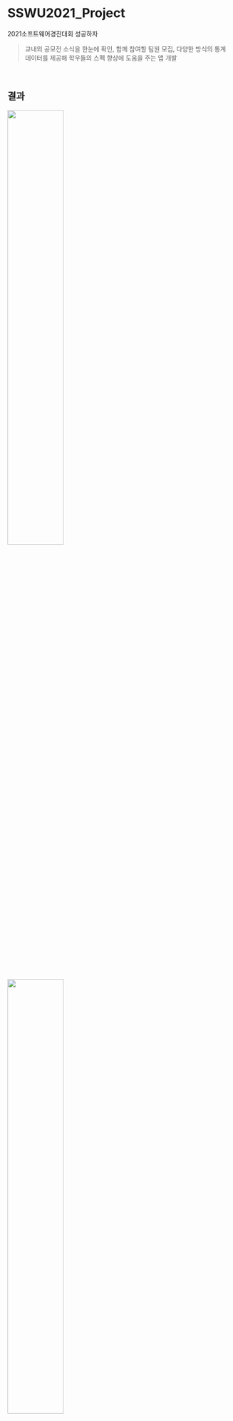 # SSWU2021_Project
2021소프트웨어경진대회 성공하자

> 교내외 공모전 소식을 한눈에 확인, 함께 참여할 팀원 모집, 다양한 방식의 통계 데이터를 제공해 학우들의 스펙 향상에 도움을 주는 앱 개발
</br>

## 결과

<p>
<img src="https://user-images.githubusercontent.com/77660379/168833273-0611bca5-a598-4688-851e-795b0a032929.gif" width="50%"/>
<img src="https://user-images.githubusercontent.com/77660379/168833432-62db5028-4c76-4e9b-89f0-d58a22a10d00.gif" width="50%"/>
<img src="https://user-images.githubusercontent.com/77660379/168833557-5b9d31d1-c4f7-4a17-bb61-acaf9d661f48.gif" width="50%"/>
</p>

## 주요 기능

#### 교내, 교외 공모전 정보 함께 제공
![image](https://user-images.githubusercontent.com/77660379/168837418-5886347b-d4bb-4a18-bdf7-6f2b0ee15cf6.png)

#### 팀원 모집 기능 제공
![image](https://user-images.githubusercontent.com/77660379/168837607-73a4174d-58d0-4977-b8c6-7c9d014c9acd.png)

#### 통계 데이터 제공
![image](https://user-images.githubusercontent.com/77660379/168837795-e959d083-f6a9-4f7e-bffc-3326844ddcf5.png)



## Tech stack
- `firebase`
- `java`
- `androidstudio`
